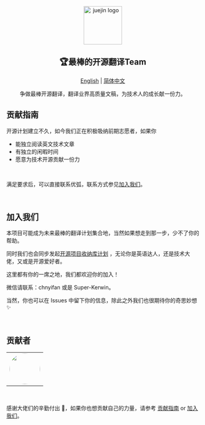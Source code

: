 <p align="center">
  <a href="#">
    <img src="https://gitee.com/he-erduo/Home/raw/b940789100e24fa3e3c2c47e9c775f2086c0d92b/picture/juejin_logo.png" alt="juejin logo" width="100" height="100">
  </a>
</p>

<h2 align="center">🏆最棒的开源翻译Team</h2>

<p align="center">
  <a title="English" href="README_EN.md">English</a> | <a title="简体中文" href="#">简体中文</a>
</p> 

<p align="center">
争做最棒开源翻译，翻译业界高质量文稿，为技术人的成长献一份力。
</p>  

## 贡献指南

开源计划建立不久，如今我们正在积极吸纳前期志愿者，如果你

- 能独立阅读英文技术文章
- 有独立的闲暇时间
- 愿意为技术开源贡献一份力

<br/>

满足要求后，可以直接联系优弧，联系方式参见<a href="#加入我们">加入我们</a>。

<br/>

## 加入我们

本项目可能成为未来最棒的翻译计划集合地，当然如果想走到那一步，少不了你的帮助。

同时我们也会同步发起[开源项目收纳库计划](https://github.com/juejin-im/open-source) ，无论你是英语达人，还是技术大佬，又或是开源爱好者。

这里都有你的一席之地，我们都欢迎你的加入！

微信请联系：chnyifan 或是 Super-Kerwin。

当然，你也可以在 Issues 中留下你的信息，除此之外我们也很期待你的奇思妙想 ✨

<br/>

## 贡献者

<table>
  <tr>
    <td align="center"><a href="http://www.itcodes.cn/"><img src="https://avatars2.githubusercontent.com/u/8282645?v=4" width="80px;" style="border-radius: 80px;"/><br /></a></td>
  </tr>
</table>
<br/>

感谢大佬们的辛勤付出 🤞，如果你也想贡献自己的力量，请参考 [贡献指南](#贡献指南) or [加入我们](#加入我们)。

<br/>
